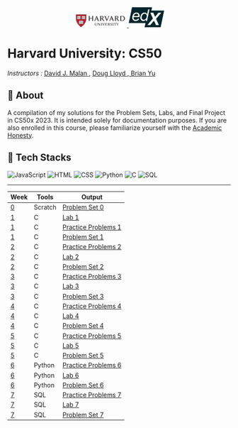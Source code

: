 <div align="center">
  <a href="https://www.jetbrains.com/pycharm/" target="_blank" rel="noreferrer">
    <img src="images/harvard.png" alt="Harvard University Logo" width="120"/>
  </a>
  <a href="https://jupyter.org/" target="_blank" rel="noreferrer">
    <img src="images/edx.png" alt="Edx Logo" width="80"/>
  </a>
</div>

<h1 ">Harvard University: CS50</h1>
<p>
<p ><em>Instructors :</em> <a href="https://www.edx.org/bio/david-j-malan"> David J. Malan  </a> , <a href="https://www.edx.org/bio/doug-lloyd"> Doug Lloyd  </a> ,<a href="https://www.edx.org/bio/brian-yu"> Brian Yu </a><p>
<h2>🧾 About </h2>
<p> A compilation of my solutions for the Problem Sets, Labs, and Final Project in CS50x 2023. It is intended solely for documentation purposes. If you are also enrolled in this course, please familiarize yourself with the <a href="https://cs50.harvard.edu/x/2023/honesty/#policy">Academic Honesty</a>.  </p>

<h2>🦾 Tech Stacks </h2>

<p>
  <img src="https://upload.wikimedia.org/wikipedia/commons/6/6a/JavaScript-logo.png" alt="JavaScript" width="25">
  <img src="https://upload.wikimedia.org/wikipedia/commons/6/61/HTML5_logo_and_wordmark.svg" alt="HTML" width="25">
  <img src="https://upload.wikimedia.org/wikipedia/commons/d/d5/CSS3_logo_and_wordmark.svg" alt="CSS" width="25">
  <img src="https://upload.wikimedia.org/wikipedia/commons/c/c3/Python-logo-notext.svg" alt="Python" width="25">
  <img src="https://upload.wikimedia.org/wikipedia/commons/1/19/C_Logo.png" alt="C" width="25">
    <img src="https://upload.wikimedia.org/wikipedia/commons/8/87/Sql_data_base_with_logo.png" alt="SQL" width="25">
</p>

---

| Week | Tools     | Output   |
| ---- | ---------- | ------- |
| [0](https://github.com/remarkeyable/Harvard-University-CS50/tree/main/Week%200%20-%20Scratch)    |Scratch |[Problem Set 0](https://github.com/remarkeyable/Harvard-University-CS50/tree/main/Week%200%20-%20Scratch)     |
| [1](https://github.com/remarkeyable/Harvard-University-CS50/tree/main/Week%201%20-%20C)    | C | [Lab 1 ](https://github.com/remarkeyable/Harvard-University-CS50/tree/main/Week%201%20-%20C)  |
| [1](https://github.com/remarkeyable/Harvard-University-CS50/tree/main/Week%201%20-%20C)    | C | [Practice Problems 1 ](https://github.com/remarkeyable/Harvard-University-CS50/tree/main/Week%201%20-%20C/Practice%20Problems)  |
| [1](https://github.com/remarkeyable/Harvard-University-CS50/tree/main/Week%201%20-%20C)    | C | [Problem Set 1 ](https://github.com/remarkeyable/Harvard-University-CS50/tree/main/Week%201%20-%20C)  |
| [2](https://github.com/remarkeyable/Harvard-University-CS50/tree/main/Week%202%20-%20Array)    | C | [Practice Problems 2](https://github.com/remarkeyable/Harvard-University-CS50/tree/main/Week%202%20-%20Array/Practice%20Problems)  |
| [2](https://github.com/remarkeyable/Harvard-University-CS50/tree/main/Week%202%20-%20Array)    | C | [Lab 2](https://github.com/remarkeyable/Harvard-University-CS50/tree/main/Week%202%20-%20Array)  |
| [2](https://github.com/remarkeyable/Harvard-University-CS50/tree/main/Week%202%20-%20Array)    | C | [Problem Set 2](https://github.com/remarkeyable/Harvard-University-CS50/tree/main/Week%202%20-%20Array)  |
| [3](https://github.com/remarkeyable/Harvard-University-CS50/tree/main/Week%203%20-%20Algorithms)    | C | [Practice Problems 3](https://github.com/remarkeyable/Harvard-University-CS50/tree/main/Week%203%20-%20Algorithms/Practice%20problems)  |
| [3](https://github.com/remarkeyable/Harvard-University-CS50/tree/main/Week%203%20-%20Algorithms)    | C | [Lab 3](https://github.com/remarkeyable/Harvard-University-CS50/tree/main/Week%203%20-%20Algorithms/Lab%203)  |
| [3](https://github.com/remarkeyable/Harvard-University-CS50/tree/main/Week%203%20-%20Algorithms)    | C | [Problem Set 3](https://github.com/remarkeyable/Harvard-University-CS50/tree/main/Week%203%20-%20Algorithms)  |
| [4](https://github.com/remarkeyable/Harvard-University-CS50/tree/main/Week%204%20-%20Memory)    | C | [Practice Problems 4](https://github.com/remarkeyable/Harvard-University-CS50/tree/main/Week%204%20-%20Memory/Practice%20Problems%204)  |
| [4](https://github.com/remarkeyable/Harvard-University-CS50/tree/main/Week%204%20-%20Memory)    | C | [Lab 4](https://github.com/remarkeyable/Harvard-University-CS50/tree/main/Week%204%20-%20Memory)  |
| [4](https://github.com/remarkeyable/Harvard-University-CS50/tree/main/Week%204%20-%20Memory)    | C | [Problem Set 4](https://github.com/remarkeyable/Harvard-University-CS50/tree/main/Week%204%20-%20Memory)  |
| [5](https://github.com/remarkeyable/Harvard-University-CS50/tree/main/Week%205%20-%20Data%20Structures)    | C | [Practice Problems 5](https://github.com/remarkeyable/Harvard-University-CS50/tree/main/Week%205%20-%20Data%20Structures/Practice%20Problems%205)  |
| [5](https://github.com/remarkeyable/Harvard-University-CS50/tree/main/Week%205%20-%20Data%20Structures)    | C | [Lab 5](https://github.com/remarkeyable/Harvard-University-CS50/tree/main/Week%205%20-%20Data%20Structures)  |
| [5](https://github.com/remarkeyable/Harvard-University-CS50/tree/main/Week%205%20-%20Data%20Structures)  | C | [Problem Set 5](https://github.com/remarkeyable/Harvard-University-CS50/tree/main/Week%205%20-%20Data%20Structures)  |
| [6](https://github.com/remarkeyable/Harvard-University-CS50/tree/main/Week%206%20-%20Python)    | Python | [Practice Problems 6](https://github.com/remarkeyable/Harvard-University-CS50/tree/main/Week%206%20-%20Python/Practice%20Problems%206)  |
| [6](https://github.com/remarkeyable/Harvard-University-CS50/tree/main/Week%206%20-%20Python)    | Python | [Lab 6](https://github.com/remarkeyable/Harvard-University-CS50/tree/main/Week%206%20-%20Python)  |
| [6](https://github.com/remarkeyable/Harvard-University-CS50/tree/main/Week%206%20-%20Python)  | Python | [Problem Set 6](https://github.com/remarkeyable/Harvard-University-CS50/tree/main/Week%206%20-%20Python)  |
| [7](https://github.com/remarkeyable/Harvard-University-CS50/tree/main/Week%207%20-%20SQL)    | SQL | [Practice Problems 7](https://github.com/remarkeyable/Harvard-University-CS50/tree/main/Week%207%20-%20SQL/Practice%20Problems%207)  |
| [7](https://github.com/remarkeyable/Harvard-University-CS50/tree/main/Week%207%20-%20SQL)    | SQL | [Lab 7](https://github.com/remarkeyable/Harvard-University-CS50/tree/main/Week%207%20-%20SQL)  |
| [7](https://github.com/remarkeyable/Harvard-University-CS50/tree/main/Week%207%20-%20SQL)  | SQL | [Problem Set 7](https://github.com/remarkeyable/Harvard-University-CS50/tree/main/Week%207%20-%20SQL)  |







